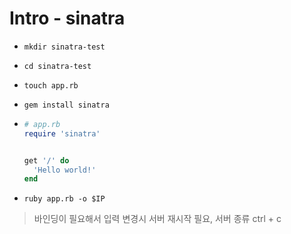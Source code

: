 # Intro - sinatra

- `mkdir sinatra-test`

- `cd sinatra-test` 

- `touch app.rb`

- `gem install sinatra`

- ```ruby
  # app.rb
  require 'sinatra'
  
  
  get '/' do
    'Hello world!'
  end
  ```

- `ruby app.rb -o $IP`  

> 바인딩이 필요해서 입력 변경시 서버 재시작 필요, 서버 종류 ctrl + c 